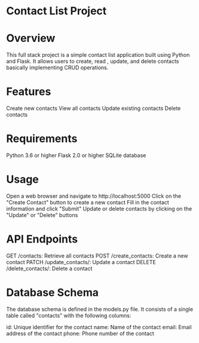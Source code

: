 # Contact List Project

# Overview
This full stack project is a simple contact list application built using Python and Flask. It allows users to create, read , update, and delete contacts basically implementing CRUD operations.

# Features
Create new contacts
View all contacts
Update existing contacts
Delete contacts

# Requirements
Python 3.6 or higher
Flask 2.0 or higher
SQLite database

# Usage
Open a web browser and navigate to http://localhost:5000
Click on the "Create Contact" button to create a new contact
Fill in the contact information and click "Submit"
Update or delete contacts by clicking on the "Update" or "Delete" buttons

# API Endpoints
GET /contacts: Retrieve all contacts
POST /create_contacts: Create a new contact
PATCH /update_contacts/<id>: Update a contact
DELETE /delete_contacts/<id>: Delete a contact

# Database Schema
The database schema is defined in the models.py file. It consists of a single table called "contacts" with the following columns:

id: Unique identifier for the contact
name: Name of the contact
email: Email address of the contact
phone: Phone number of the contact
